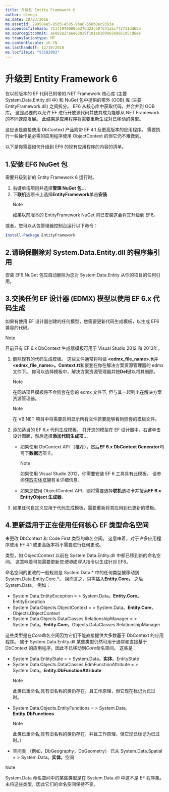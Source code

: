 ```yaml
---
title: 升级到 Entity Framework 6
author: divega
ms.date: 10/23/2016
ms.assetid: 29958ae5-85d3-4585-9ba6-550b8ec9393a
ms.openlocfilehash: 711f1940080de27bd23cb8f641a5c7f2711dd65b
ms.sourcegitcommit: a6082a2caee62029f101eb1000656966195cd6ee
ms.translationtype: MT
ms.contentlocale: zh-CN
ms.lasthandoff: 12/10/2018
ms.locfileid: "53182002"
---
```

# <a name="upgrading-to-entity-framework-6"></a>升级到 Entity Framework 6

在以前版本的 EF 代码已附带的.NET Framework 核心库 (主要 System.Data.Entity.dll 中) 和 NuGet 包中提供的带外 (OOB) 库 (主要 EntityFramework.dll) 之间拆分。 EF6 从核心库中获取代码，并合并到 OOB 库。 这是必要的以允许 EF 进行开放源代码并使其成为能够从.NET Framework 的不同速度发展。 此结果是应用程序将需要重新生成对已移动的类型。

这应该是直接使用 DbContext 产品附带 EF 4.1 及更高版本的应用程序。 需要执行一些操作是必需的应用程序使用 ObjectContext 的但它仍不难做到。

以下是你需要如何升级到 EF6 的现有应用程序的内容的清单。

## <a name="1-install-the-ef6-nuget-package"></a>1.安装 EF6 NuGet 包

需要升级到新的 Entity Framework 6 运行时。

1. 右键单击项目并选择**管理 NuGet 包...**  
2. 下**联机**选项卡上选择**EntityFramework**单击**安装**  
   > [!NOTE]
   > 如果以前版本的 EntityFramework NuGet 包已安装这会将其升级到 EF6。

或者，您可以从包管理器控制台运行以下命令：

``` powershell
Install-Package EntityFramework
```

## <a name="2-ensure-that-assembly-references-to-systemdataentitydll-are-removed"></a>2.请确保删除对 System.Data.Entity.dll 的程序集引用

安装 EF6 NuGet 包应自动删除为您对 System.Data.Entity 从你的项目的任何引用。

## <a name="3-swap-any-ef-designer-edmx-models-to-use-ef-6x-code-generation"></a>3.交换任何 EF 设计器 (EDMX) 模型以使用 EF 6.x 代码生成

如果有使用 EF 设计器创建的任何模型，您需要更新代码生成模板，以生成 EF6 兼容的代码。

> [!NOTE]
> 目前只有 EF 6.x DbContext 生成器模板可用于 Visual Studio 2012 和 2013年。

1. 删除现有的代码生成模板。 这些文件通常将叫做 **\<edmx_file_name\>.tt**并 **\<edmx_file_name\>。Context.tt**和嵌套在你在解决方案资源管理器的 edmx 文件下。 你可以选择模板中，解决方案资源管理器并按**Del**键以将其删除。  
   > [!NOTE]
   > 在网站项目模板将不会嵌套在您的 edmx 文件下, 但与其一起列出在解决方案资源管理器。  

   > [!NOTE]
   > 在 VB.NET 项目中将需要启用显示所有文件若要能够看到嵌套的模板文件。
2. 添加适当的 EF 6.x 代码生成模板。 打开您的模型在 EF 设计器中，右键单击设计图面，然后选择**添加代码生成项...**
    - 如果使用 DbContext API （推荐），然后**EF 6.x DbContext Generator**均可下**数据**选项卡。  
      > [!NOTE]
      > 如果使用 Visual Studio 2012，你需要安装 EF 6 工具具有此模板。 请参阅[获取实体框架](~/ef6/fundamentals/install.md)有关详细信息。  

    - 如果您使用 ObjectContext API，则将需要选择**联机**选项卡并搜索**EF 6.x EntityObject 生成器**。  
3. 如果任何自定义应用于代码生成模板，需要重新将其应用到已更新的模板。

## <a name="4-update-namespaces-for-any-core-ef-types-being-used"></a>4.更新适用于正在使用任何核心 EF 类型命名空间

未更改 DbContext 和 Code First 类型的命名空间。 这意味着，对于许多应用程序使用 EF 4.1 或更高版本将不需要进行任何更改。

类型，如 ObjectContext 以前在 System.Data.Entity.dll 中都已移到新的命名空间。 这意味着可能需要更新您*使用*或*导入*指令以生成针对 EF6。

命名空间的更改的一般规则是 System.Data.* 中的任何类型被移动到 System.Data.Entity.Core.*。 换而言之，只需插入**Entity.Core。** 之后 System.Data。 例如：

- System.Data.EntityException = > System.Data。**Entity.Core**。EntityException  
- System.Data.Objects.ObjectContext = > System.Data。**Entity.Core**。Objects.ObjectContext  
- System.Data.Objects.DataClasses.RelationshipManager = > System.Data。**Entity.Core**。Objects.DataClasses.RelationshipManager  

这些类型是在*Core*命名空间因为它们不能直接提供大多数基于 DbContext 的应用程序。 属于 System.Data.Entity.dll 某些类型仍然可用于通常和直接基于 DbContext 的应用程序，因此不已移动到*Core*命名空间。 这些是：

- System.Data.EntityState = > System.Data。**实体**。EntityState  
- System.Data.Objects.DataClasses.EdmFunctionAttribute = > System.Data。**Entity.DbFunctionAttribute**  
  > [!NOTE]
  > 此类已重命名;具有旧名称的类仍存在，且工作原理，但它现在标记为已过时。  
- System.Data.Objects.EntityFunctions = > System.Data。**Entity.DbFunctions**  
  > [!NOTE]
  > 此类已重命名;具有旧名称的类仍存在，并且工作原理，但它现已标记为已过时。）  
- 空间类 （例如，DbGeography，DbGeometry） 已从 System.Data.Spatial = > System.Data。**实体**。空间

> [!NOTE]
> System.Data 命名空间中的某些类型是在 System.Data.dll 中这不是 EF 程序集。 未将这些类型，因此它们的命名空间保持不变。
